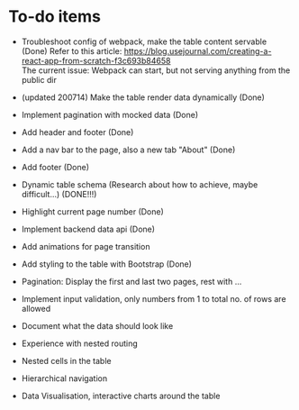 # To-do items

- Troubleshoot config of webpack, make the table content servable (Done)
Refer to this article: https://blog.usejournal.com/creating-a-react-app-from-scratch-f3c693b84658  
The current issue: Webpack can start, but not serving anything from the public dir

- (updated 200714) Make the table render data dynamically (Done)

- Implement pagination with mocked data (Done)

- Add header and footer (Done)

- Add a nav bar to the page, also a new tab "About" (Done)
- Add footer (Done)
- Dynamic table schema (Research about how to achieve, maybe difficult...) (DONE!!!)
- Highlight current page number (Done)

- Implement backend data api (Done)

- Add animations for page transition

- Add styling to the table with Bootstrap (Done)


- Pagination: Display the first and last two pages, rest with ...



- Implement input validation, only numbers from 1 to total no. of rows are allowed

- Document what the data should look like

- Experience with nested routing

- Nested cells in the table

- Hierarchical navigation

- Data Visualisation, interactive charts around the table